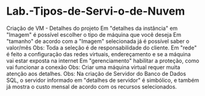# Lab.-Tipos-de-Servi-o-de-Nuvem
Criação de VM - Detalhes do projeto
Em "detalhes da instância" em "Imagem" é possível escolher o tipo de máquina que você deseja
Em "tamanho" de acordo com a "Imagem" selecionada já é possível saber o valor/mês
Obs: Toda a seleção é de responsabilidade do cliente.
Em "rede" é feito a configuração das redes virtuais, endereçamento e se a máquina vai estar exposta na internet
Em "gerenciamento" habilitar a proteção, como vai funcionar a conexão
Obs: Criar uma máquina virtual requer muita atenção aos detalhes.
Obs: Na criação de Servidor do Banco de Dados SQL, o servidor informado em "detalhes de servidor" é simbólico, e também já mostra o custo mensal de acordo com os recursos selecionados. 
